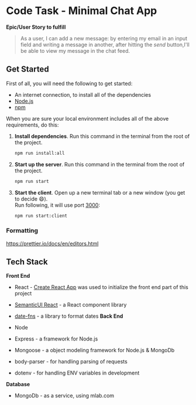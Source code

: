 # Code Task - Minimal Chat App

**Epic/User Story to fulfill**

> As a user, I can add a new message: by entering my email in an input field and writing a message in another, after hitting the _send_ button,I'll be able to view my message in the chat feed.

## Get Started

First of all, you will need the following to get started:

- An internet connection, to install all of the dependencies
- [Node.js](https://nodejs.org/en/)
- [npm](https://www.npmjs.com/get-npm)

When you are sure your local environment includes all of the above requirements, do this:

1. **Install dependencies**. Run this command in the terminal from the root of the project.

   ```bash
   npm run install:all
   ```

2. **Start up the server**. Run this command in the terminal from the root of the project.

   ```bash
   npm run start
   ```

3. **Start the client**. Open up a new terminal tab or a new window (you get to decide :smile:).<br> Run following, it will use port [3000](http://localhost:3000):
   ```bash
   npm run start:client
   ```

### Formatting

https://prettier.io/docs/en/editors.html

## Tech Stack

**Front End**

- React - [Create React App](https://github.com/facebook/create-react-app) was used to initialize the front end part of this project
- [SemanticUI React](https://react.semantic-ui.com/) - a React component library
- [date-fns](https://date-fns.org/) - a library to format dates
  **Back End**

- Node
- Express - a framework for Node.js
- Mongoose - a object modeling framework for Node.js & MongoDb
- body-parser - for handling parsing of requests
- dotenv - for handling ENV variables in development

**Database**

- MongoDb - as a service, using mlab.com
